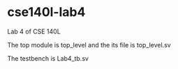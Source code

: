 # cse140l-lab4

Lab 4 of CSE 140L

The top module is top_level and the its file is top_level.sv

The testbench is Lab4_tb.sv
